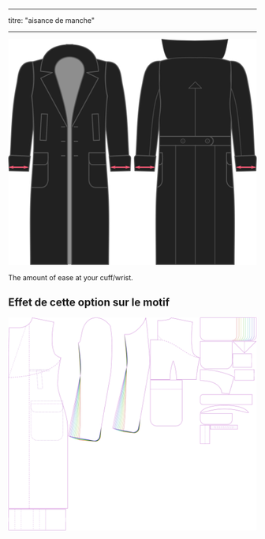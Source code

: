 - - -
titre: "aisance de manche"
- - -

![Cuff ease](./cuffease.svg)

The amount of ease at your cuff/wrist.

## Effet de cette option sur le motif

![Cette image montre l'effet de cette option en superposant plusieurs variantes qui ont une valeur différente pour cette option](carlton_cuffease_sample.svg "Effet de cette option sur le modèle")
